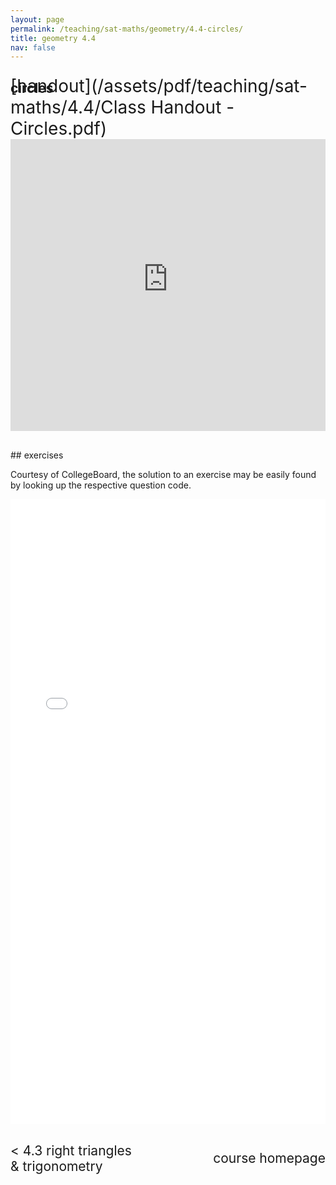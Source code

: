 ```yaml
---
layout: page
permalink: /teaching/sat-maths/geometry/4.4-circles/
title: geometry 4.4
nav: false
---
```


## circles

<div style="margin-top: -50px;"></div>
<span style="float:right; font-size: 2em;">  [handout](/assets/pdf/teaching/sat-maths/4.4/Class Handout - Circles.pdf)</span> 
<br> 
<div style="margin-top: 30px;"></div>
<iframe 
    class="rounded z-depth-1" 
    zoomable="true" 
    style="width: 100%; height: 350pt;" 
    src="https://www.youtube-nocookie.com/embed/s8cJUZReIUg?si=UYvmNZsyDrsXvf0_" 
    title="YouTube video player" 
    frameborder="0" 
    allow="accelerometer; autoplay; clipboard-write; encrypted-media; gyroscope; picture-in-picture; web-share" 
    referrerpolicy="strict-origin-when-cross-origin" 
    allowfullscreen>
</iframe>


<div style="margin-top: 30px;"></div>
## exercises 

Courtesy of CollegeBoard, the solution to an exercise may be easily found by looking up the respective question code.


<center>
<iframe src="/assets/pdf/teaching/sat-maths/4.4/Exercises - Circles.pdf" width="100%" height="1000" style="border: none;">
  <p>Your browser does not support iframes.</p>
</iframe>
</center>

<div style="margin-top: 30px;"></div>
<div style="display: flex; justify-content: space-between; align-items: center;">
  <a href="/teaching/sat-maths/geometry/4.3-right-triangles-trigonometry/" style="font-size: 1.5em; text-decoration: none;"> < 4.3 right triangles <br> & trigonometry </a>
  <a href="/teaching/sat-maths/" style="font-size: 1.5em; text-decoration: none; text-align: center;"> course homepage </a>
</div>

